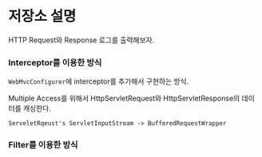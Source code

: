 # 저장소 설명
HTTP Request와 Response 로그를 출력해보자. 

### Interceptor를 이용한 방식
`WebMvcConfigurer`에 interceptor를 추가해서 구현하는 방식. 

Multiple Access를 위해서 HttpServletRequest와 HttpServletResponse의 데이터를 캐싱한다.

`ServeletRqeust's ServletInputStream -> BufferedRequestWrapper `

### Filter를 이용한 방식